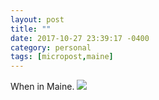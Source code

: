 ```yaml
---
layout: post
title: ""
date: 2017-10-27 23:39:17 -0400
category: personal
tags: [micropost,maine]
---
```


When in Maine. ![](https://thecave-com.s3.amazonaws.com/Photo-2017-10-27-23-38-Zu21cegi2ofNxaxiomBt.jpg)

